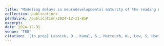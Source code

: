 ```yaml
---
title: "Modeling delays in neurodevelopmental maturity of the reading network using support vector regression on functional connectivity data."
collection: publications
permalink: /publication/2024-12-31-BGP
excerpt: ''
date: 2024-12-31
venue: 'TBD'
citation: '[In prep] Lasnick, O., Kamal, S., Marrouch, N., Low, S, Hoeft, F. Modeling delays in neurodevelopmental maturity of the reading network using support vector regression on functional connectivity data.'
---
```

